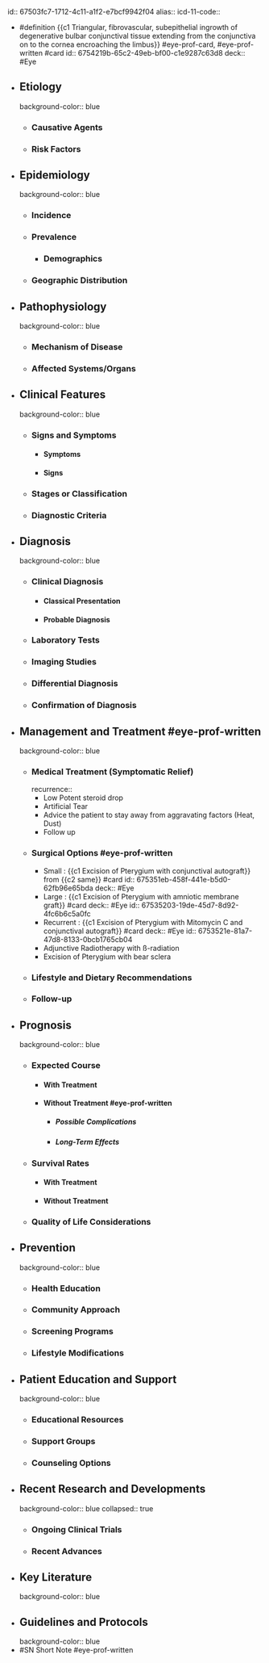 id:: 67503fc7-1712-4c11-a1f2-e7bcf9942f04
alias::
icd-11-code::

- #definition {{c1 Triangular, fibrovascular, subepithelial ingrowth of degenerative bulbar conjunctival tissue extending from the conjunctiva on to the cornea encroaching the limbus}} #eye-prof-card, #eye-prof-written #card
  id:: 6754219b-65c2-49eb-bf00-c1e9287c63d8
  deck:: #Eye
- ## Etiology
  background-color:: blue
  - ### Causative Agents
  - ### Risk Factors
- ## Epidemiology
  background-color:: blue
  - ### Incidence
  - ### Prevalence
    - ### Demographics
  - ### Geographic Distribution
- ## Pathophysiology
  background-color:: blue
  - ### Mechanism of Disease
  - ### Affected Systems/Organs
- ## Clinical Features
  background-color:: blue
  - ### Signs and Symptoms
    - #### Symptoms
    - #### Signs
  - ### Stages or Classification
  - ### Diagnostic Criteria
- ## Diagnosis
  background-color:: blue
  - ### Clinical Diagnosis
    - #### Classical Presentation
    - #### Probable Diagnosis
  - ### Laboratory Tests
  - ### Imaging Studies
  - ### Differential Diagnosis
  - ### Confirmation of Diagnosis
- ## Management and Treatment #eye-prof-written
  background-color:: blue
  - ### Medical Treatment (Symptomatic Relief)
    recurrence::
    - Low Potent steroid drop
    - Artificial Tear
    - Advice the patient to stay away from aggravating factors (Heat, Dust)
    - Follow up
  - ### Surgical Options #eye-prof-written
    - Small : {{c1 Excision of Pterygium with conjunctival autograft}} from {{c2 same}} #card
      id:: 675351eb-458f-441e-b5d0-62fb96e65bda
      deck:: #Eye
    - Large : {{c1 Excision of Pterygium with amniotic membrane graft}} #card
      deck:: #Eye
      id:: 67535203-19de-45d7-8d92-4fc6b6c5a0fc
    - Recurrent : {{c1 Excision of Pterygium with Mitomycin C and conjunctival autograft}} #card
      deck:: #Eye
      id:: 6753521e-81a7-47d8-8133-0bcb1765cb04
    - Adjunctive Radiotherapy with ß-radiation
    - Excision of Pterygium with bear sclera
  - ### Lifestyle and Dietary Recommendations
  - ### Follow-up
- ## Prognosis
  background-color:: blue
  - ### Expected Course
    - #### With Treatment
    - #### Without Treatment #eye-prof-written
      - ##### Possible Complications
      - ##### Long-Term Effects
  - ### Survival Rates
    - #### With Treatment
    - #### Without Treatment
  - ### Quality of Life Considerations
- ## Prevention
  background-color:: blue
  - ### Health Education
  - ### Community Approach
  - ### Screening Programs
  - ### Lifestyle Modifications
- ## Patient Education and Support
  background-color:: blue
  - ### Educational Resources
  - ### Support Groups
  - ### Counseling Options
- ## Recent Research and Developments
  background-color:: blue
  collapsed:: true
  - ### Ongoing Clinical Trials
  - ### Recent Advances
- ## Key Literature
  background-color:: blue
- ## Guidelines and Protocols
  background-color:: blue
- #SN Short Note #eye-prof-written
